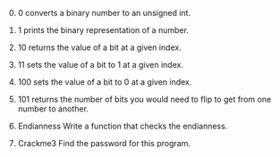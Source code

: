 0. 0 converts a binary number to an unsigned int.

1. 1 prints the binary representation of a number.

2. 10 returns the value of a bit at a given index.

3. 11 sets the value of a bit to 1 at a given index.

4. 100 sets the value of a bit to 0 at a given index.

5. 101 returns the number of bits you would need to flip to get from one number to another.

6. Endianness Write a function that checks the endianness.

7. Crackme3 Find the password for this program.
